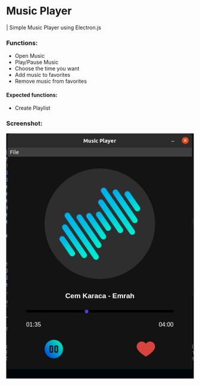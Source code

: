 # Music Player
| Simple Music Player using Electron.js

### Functions:
* Open Music
* Play/Pause Music
* Choose the time you want
* Add music to favorites
* Remove music from favorites

#### Expected functions:
* Create Playlist

### Screenshot:
![Screenshot](./screenshot.png)
